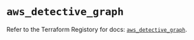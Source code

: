 # `aws_detective_graph`

Refer to the Terraform Registory for docs: [`aws_detective_graph`](https://registry.terraform.io/providers/hashicorp/aws/5.12.0/docs/resources/detective_graph).
